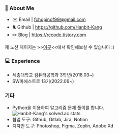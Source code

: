 ### 👋 About Me
- ✉️ Email | fchopinof99@gmail.com
- 🐈 Github | https://github.com/Hanbit-Kang
- ✏️  Blog | https://rccode.tistory.com

제 노션 페이지는 >>[이곳](https://spangled-floss-ca8.notion.site/Android-Developer-0738db28af9d465fb2d559c31e8d6486)<<에서 확인해보실 수 있습니다 :)

### 💻 Experience
- 세종대학교 컴퓨터공학과 3학년(2018.03~)
- SW마에스트로 13기(2022.06~)

### 기타
- Python을 이용하여 알고리즘 문제 풀이를 합니다.
![Hanbit-Kang's solved.ac stats](https://github-readme-solvedac.hyp3rflow.vercel.app/api/?handle=fchopinof99)
- 협업 도구: Github, Gitlab, Jira, Notion
- 디자인 도구: Photoshop, Figma, Zeplin, Adobe Xd
